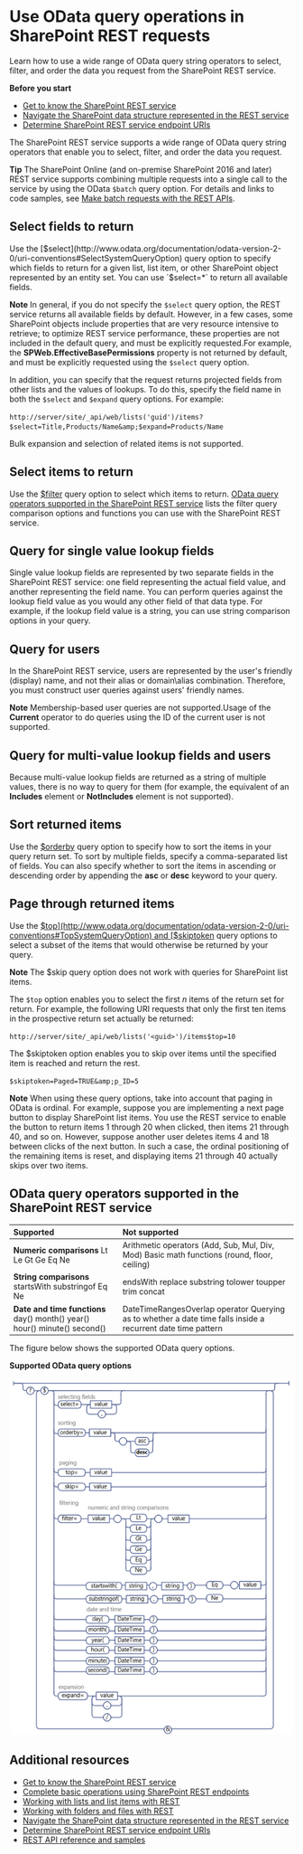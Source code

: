 # Use OData query operations in SharePoint REST requests
Learn how to use a wide range of OData query string operators to select, filter, and order the data you request from the SharePoint REST service. 
 
 **Before you start**
-  [Get to know the SharePoint REST service](get-to-know-the-sharepoint-rest-service.md)
-  [Navigate the SharePoint data structure represented in the REST service](navigate-the-sharepoint-data-structure-represented-in-the-rest-service.md)
-  [Determine SharePoint REST service endpoint URIs](determine-sharepoint-rest-service-endpoint-uris.md)
    
The SharePoint REST service supports a wide range of OData query string operators that enable you to select, filter, and order the data you request.
 
 **Tip**  The SharePoint Online (and on-premise SharePoint 2016 and later) REST service supports combining multiple requests into a single call to the service by using the OData  `$batch` query option. For details and links to code samples, see [Make batch requests with the REST APIs](make-batch-requests-with-the-rest-apis.md).
 
## Select fields to return
Use the  [$select](http://www.odata.org/documentation/odata-version-2-0/uri-conventions#SelectSystemQueryOption) query option to specify which fields to return for a given list, list item, or other SharePoint object represented by an entity set. You can use `$select=*` to return all available fields.
 
 **Note**  In general, if you do not specify the  `$select` query option, the REST service returns all available fields by default. However, in a few cases, some SharePoint objects include properties that are very resource intensive to retrieve; to optimize REST service performance, these properties are not included in the default query, and must be explicitly requested.For example, the  **SPWeb.EffectiveBasePermissions** property is not returned by default, and must be explicitly requested using the `$select` query option.
 
In addition, you can specify that the request returns projected fields from other lists and the values of lookups. To do this, specify the field name in both the  `$select` and `$expand` query options. For example:
 
 `http://server/site/_api/web/lists('guid')/items?$select=Title,Products/Name&amp;$expand=Products/Name`
 
Bulk expansion and selection of related items is not supported.
 
## Select items to return
Use the  [$filter](http://www.odata.org/documentation/odata-version-2-0/uri-conventions#FilterSystemQueryOption) query option to select which items to return. [OData query operators supported in the SharePoint REST service](#bk_supported) lists the filter query comparison options and functions you can use with the SharePoint REST service.

## Query for single value lookup fields
Single value lookup fields are represented by two separate fields in the SharePoint REST service: one field representing the actual field value, and another representing the field name. You can perform queries against the lookup field value as you would any other field of that data type. For example, if the lookup field value is a string, you can use string comparison options in your query.

## Query for users
In the SharePoint REST service, users are represented by the user's friendly (display) name, and not their alias or domain\alias combination. Therefore, you must construct user queries against users' friendly names.

 **Note**  Membership-based user queries are not supported.Usage of the  **Current** operator to do queries using the ID of the current user is not supported.

## Query for multi-value lookup fields and users
Because multi-value lookup fields are returned as a string of multiple values, there is no way to query for them (for example, the equivalent of an  **Includes** element or **NotIncludes** element is not supported).

## Sort returned items
Use the  [$orderby](http://www.odata.org/documentation/odata-version-2-0/uri-conventions#OrderBySystemQueryOption) query option to specify how to sort the items in your query return set. To sort by multiple fields, specify a comma-separated list of fields. You can also specify whether to sort the items in ascending or descending order by appending the **asc** or **desc** keyword to your query.

## Page through returned items
Use the  [$top](http://www.odata.org/documentation/odata-version-2-0/uri-conventions#TopSystemQueryOption) and [$skiptoken](http://msdn.microsoft.com/library/dd942121.aspx) query options to select a subset of the items that would otherwise be returned by your query.

 **Note**  The $skip query option does not work with queries for SharePoint list items.

The  `$top` option enables you to select the first *n*  items of the return set for return. For example, the following URI requests that only the first ten items in the prospective return set actually be returned:
 
 `http://server/site/_api/web/lists('<guid>')/items$top=10`
 
The $skiptoken option enables you to skip over items until the specified item is reached and return the rest.
 
 `$skiptoken=Paged=TRUE&amp;p_ID=5`

 **Note**  When using these query options, take into account that paging in OData is ordinal. For example, suppose you are implementing a next page button to display SharePoint list items. You use the REST service to enable the button to return items 1 through 20 when clicked, then items 21 through 40, and so on. However, suppose another user deletes items 4 and 18 between clicks of the next button. In such a case, the ordinal positioning of the remaining items is reset, and displaying items 21 through 40 actually skips over two items.
 
## OData query operators supported in the SharePoint REST service
<a name="bk_supported"> </a>

|**Supported**|**Not supported**|
|:-----|:-----|
|**Numeric comparisons** Lt Le Gt Ge Eq Ne| Arithmetic operators  (Add, Sub, Mul, Div, Mod) Basic math functions (round, floor, ceiling) |
|**String comparisons** startsWith substringof Eq Ne| endsWith replace substring tolower toupper trim concat|
|**Date and time functions** day() month() year() hour() minute() second()| DateTimeRangesOverlap operator Querying as to whether a date time falls inside a recurrent date time pattern|
The figure below shows the supported OData query options.
 
**Supported OData query options**

![SharePoint REST service query option syntax](images/SPF15Con_REST_queryOptionSyntax.png)

## Additional resources
<a name="bk_addresources"> </a>
-  [Get to know the SharePoint REST service](get-to-know-the-sharepoint-rest-service.md)
-  [Complete basic operations using SharePoint REST endpoints](complete-basic-operations-using-sharepoint-rest-endpoints.md)
-  [Working with lists and list items with REST](working-with-lists-and-list-items-with-rest.md)
-  [Working with folders and files with REST](working-with-folders-and-files-with-rest.md)
-  [Navigate the SharePoint data structure represented in the REST service](navigate-the-sharepoint-data-structure-represented-in-the-rest-service.md)
-  [Determine SharePoint REST service endpoint URIs](determine-sharepoint-rest-service-endpoint-uris.md)
-  [REST API reference and samples](http://msdn.microsoft.com/library/02128c70-9d27-4388-9374-a11bce68fdb8%28Office.15%29.aspx)